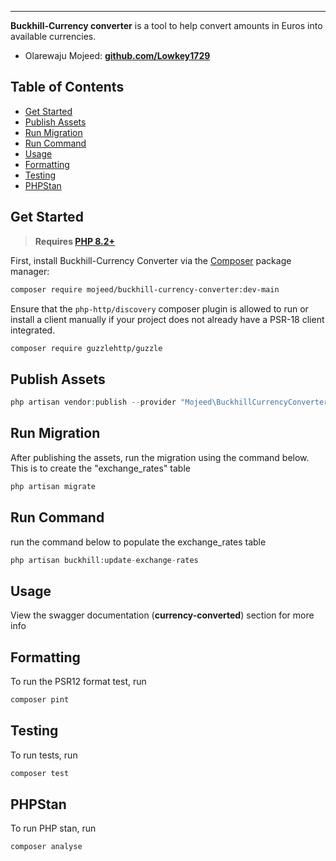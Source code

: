 ------
**Buckhill-Currency converter** is a tool to help convert amounts in Euros into available currencies.

- Olarewaju Mojeed: **[github.com/Lowkey1729](https://github.com/Lowkey1729)**

## Table of Contents

- [Get Started](#get-started)
- [Publish Assets](#publish-assets)
- [Run Migration](#run-migration)
- [Run Command](#run-command)
- [Usage](#usage)
- [Formatting](#formatting)
- [Testing](#testing)
- [PHPStan](#phpstan)

## Get Started

> **Requires [PHP 8.2+](https://php.net/releases/)**

First, install Buckhill-Currency Converter via the [Composer](https://getcomposer.org/) package manager:

```bash
composer require mojeed/buckhill-currency-converter:dev-main
```

Ensure that the `php-http/discovery` composer plugin is allowed to run or install a client manually if your project does
not already have a PSR-18 client integrated.

```bash
composer require guzzlehttp/guzzle
```

## Publish Assets

```php
php artisan vendor:publish --provider "Mojeed\BuckhillCurrencyConverter\Providers\BuckhillCurrencyConverterServiceProvider"
```

## Run Migration

After publishing the assets, run the migration using the command below.
This is to create the "exchange_rates" table

```php
php artisan migrate
```

## Run Command

run the command below to populate the exchange_rates table

```php
php artisan buckhill:update-exchange-rates
```

## Usage

View the swagger documentation (**currency-converted**) section for more info

## Formatting

To run the PSR12 format test, run

```bash
composer pint
```

## Testing

To run tests, run

```bash
composer test
```

## PHPStan

To run PHP stan, run

```bash
composer analyse
```


